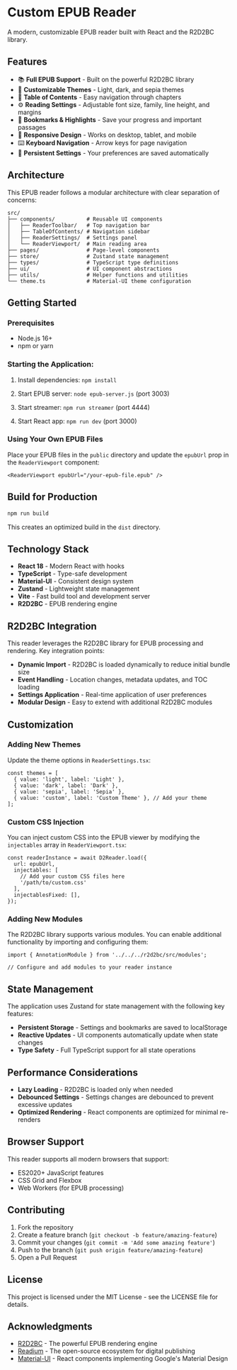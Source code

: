 # Custom EPUB Reader

A modern, customizable EPUB reader built with React and the R2D2BC library.

## Features

- 📚 **Full EPUB Support** - Built on the powerful R2D2BC library
- 🎨 **Customizable Themes** - Light, dark, and sepia themes
- 📖 **Table of Contents** - Easy navigation through chapters
- ⚙️ **Reading Settings** - Adjustable font size, family, line height, and margins
- 🔖 **Bookmarks & Highlights** - Save your progress and important passages
- 📱 **Responsive Design** - Works on desktop, tablet, and mobile
- ⌨️ **Keyboard Navigation** - Arrow keys for page navigation
- 💾 **Persistent Settings** - Your preferences are saved automatically

## Architecture

This EPUB reader follows a modular architecture with clear separation of concerns:

```
src/
├── components/          # Reusable UI components
│   ├── ReaderToolbar/   # Top navigation bar
│   ├── TableOfContents/ # Navigation sidebar
│   ├── ReaderSettings/  # Settings panel
│   └── ReaderViewport/  # Main reading area
├── pages/               # Page-level components
├── store/               # Zustand state management
├── types/               # TypeScript type definitions
├── ui/                  # UI component abstractions
├── utils/               # Helper functions and utilities
└── theme.ts             # Material-UI theme configuration
```

## Getting Started

### Prerequisites

- Node.js 16+ 
- npm or yarn

### Starting the Application:

1. Install dependencies: `npm install`

2. Start EPUB server: `node epub-server.js` (port 3003)

3. Start streamer: `npm run streamer` (port 4444)

4. Start React app: `npm run dev` (port 3000)

### Using Your Own EPUB Files

Place your EPUB files in the `public` directory and update the `epubUrl` prop in the `ReaderViewport` component:

```tsx
<ReaderViewport epubUrl="/your-epub-file.epub" />
```

## Build for Production

```bash
npm run build
```

This creates an optimized build in the `dist` directory.

## Technology Stack

- **React 18** - Modern React with hooks
- **TypeScript** - Type-safe development
- **Material-UI** - Consistent design system
- **Zustand** - Lightweight state management
- **Vite** - Fast build tool and development server
- **R2D2BC** - EPUB rendering engine

## R2D2BC Integration

This reader leverages the R2D2BC library for EPUB processing and rendering. Key integration points:

- **Dynamic Import** - R2D2BC is loaded dynamically to reduce initial bundle size
- **Event Handling** - Location changes, metadata updates, and TOC loading
- **Settings Application** - Real-time application of user preferences
- **Modular Design** - Easy to extend with additional R2D2BC modules

## Customization

### Adding New Themes

Update the theme options in `ReaderSettings.tsx`:

```tsx
const themes = [
  { value: 'light', label: 'Light' },
  { value: 'dark', label: 'Dark' },
  { value: 'sepia', label: 'Sepia' },
  { value: 'custom', label: 'Custom Theme' }, // Add your theme
];
```

### Custom CSS Injection

You can inject custom CSS into the EPUB viewer by modifying the `injectables` array in `ReaderViewport.tsx`:

```tsx
const readerInstance = await D2Reader.load({
  url: epubUrl,
  injectables: [
    // Add your custom CSS files here
    '/path/to/custom.css'
  ],
  injectablesFixed: [],
});
```

### Adding New Modules

The R2D2BC library supports various modules. You can enable additional functionality by importing and configuring them:

```tsx
import { AnnotationModule } from '../../../r2d2bc/src/modules';

// Configure and add modules to your reader instance
```

## State Management

The application uses Zustand for state management with the following key features:

- **Persistent Storage** - Settings and bookmarks are saved to localStorage
- **Reactive Updates** - UI components automatically update when state changes
- **Type Safety** - Full TypeScript support for all state operations

## Performance Considerations

- **Lazy Loading** - R2D2BC is loaded only when needed
- **Debounced Settings** - Settings changes are debounced to prevent excessive updates
- **Optimized Rendering** - React components are optimized for minimal re-renders

## Browser Support

This reader supports all modern browsers that support:
- ES2020+ JavaScript features
- CSS Grid and Flexbox
- Web Workers (for EPUB processing)

## Contributing

1. Fork the repository
2. Create a feature branch (`git checkout -b feature/amazing-feature`)
3. Commit your changes (`git commit -m 'Add some amazing feature'`)
4. Push to the branch (`git push origin feature/amazing-feature`)
5. Open a Pull Request

## License

This project is licensed under the MIT License - see the LICENSE file for details.

## Acknowledgments

- [R2D2BC](https://github.com/d-i-t-a/R2D2BC) - The powerful EPUB rendering engine
- [Readium](https://readium.org/) - The open-source ecosystem for digital publishing
- [Material-UI](https://mui.com/) - React components implementing Google's Material Design
